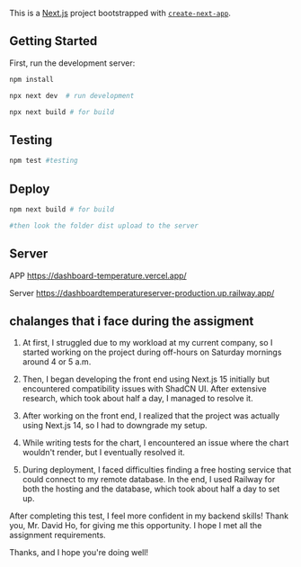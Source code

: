 This is a [Next.js](https://nextjs.org/) project bootstrapped with [`create-next-app`](https://github.com/vercel/next.js/tree/canary/packages/create-next-app).

## Getting Started

First, run the development server:

```bash
npm install

npx next dev  # run development

npx next build # for build
```

## Testing

```bash
npm test #testing

```

## Deploy

```bash
npm next build # for build

#then look the folder dist upload to the server

```

## Server

APP
https://dashboard-temperature.vercel.app/

Server
https://dashboardtemperatureserver-production.up.railway.app/

## chalanges that i face during the assigment

1. At first, I struggled due to my workload at my current company, so I started working on the project during off-hours on Saturday mornings around 4 or 5 a.m.

2. Then, I began developing the front end using Next.js 15 initially but encountered compatibility issues with ShadCN UI. After extensive research, which took about half a day, I managed to resolve it.

3. After working on the front end, I realized that the project was actually using Next.js 14, so I had to downgrade my setup.

4. While writing tests for the chart, I encountered an issue where the chart wouldn't render, but I eventually resolved it.

5. During deployment, I faced difficulties finding a free hosting service that could connect to my remote database. In the end, I used Railway for both the hosting and the database, which took about half a day to set up.

After completing this test, I feel more confident in my backend skills! Thank you, Mr. David Ho, for giving me this opportunity. I hope I met all the assignment requirements.

Thanks, and I hope you're doing well!
